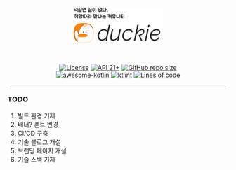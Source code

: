 <p align="center">
  <img src="./assets/duckie.png" width="40%" />
</p>
<br/>
<p align="center">
  <a href="https://github.com/sungbinland/duckie/blob/main/LICENSE"><img alt="License" src="https://img.shields.io/badge/License-MIT-blue"/></a>
  <a href="https://developer.android.com/about/versions/lollipop"><img alt="API 21+" src="https://img.shields.io/badge/API-21%2B-brightgreen.svg"/></a>
  <a href="https://github.com/sungbinland/duckie"><img alt="GitHub repo size" src="https://img.shields.io/github/repo-size/sungbinland/duckie"/></a>
  <br/>
  <a href="https://kotlin.link"><img src="https://kotlin.link/awesome-kotlin.svg" alt="awesome-kotlin"/></a>
  <a href="https://ktlint.github.io/"><img src="https://img.shields.io/badge/code%20style-%E2%9D%A4-FF4081.svg" alt="ktlint"/></a>
  <a href="https://github.com/sungbinland/duckie"><img alt="Lines of code" src="https://img.shields.io/tokei/lines/github/sungbinland/duckie"></a>
</p>

--- 

### TODO

1. 빌드 환경 기제
2. 배너? 폰트 변경
3. CI/CD 구축
4. 기술 블로그 개설
5. 브랜딩 페이지 개설
6. 기술 스택 기제
